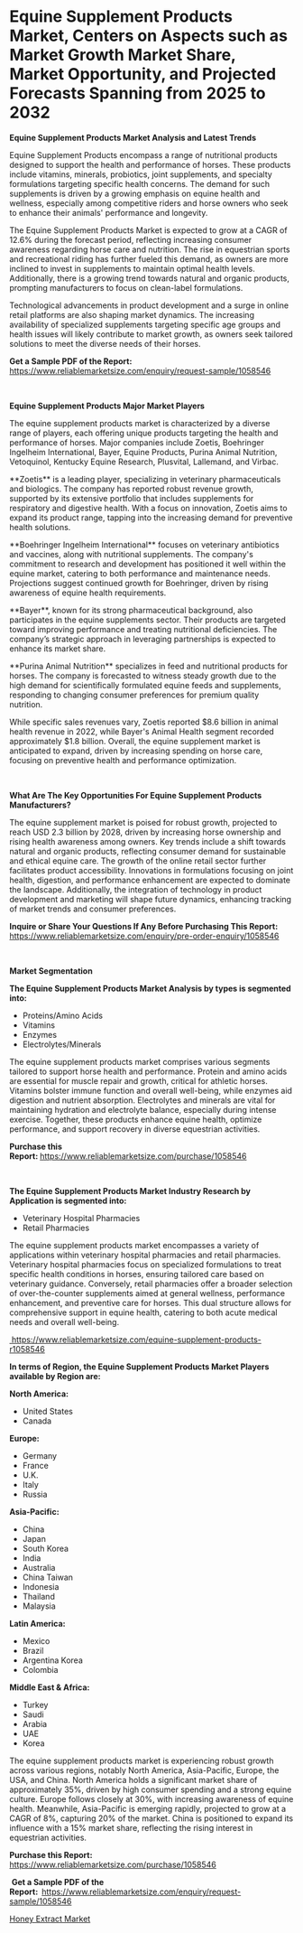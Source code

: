 <p><h1>Equine Supplement Products Market, Centers on Aspects such as Market Growth Market Share, Market Opportunity, and Projected Forecasts Spanning from 2025 to 2032</h1></p><p><strong>Equine Supplement Products Market Analysis and Latest Trends</strong></p>
<p><p>Equine Supplement Products encompass a range of nutritional products designed to support the health and performance of horses. These products include vitamins, minerals, probiotics, joint supplements, and specialty formulations targeting specific health concerns. The demand for such supplements is driven by a growing emphasis on equine health and wellness, especially among competitive riders and horse owners who seek to enhance their animals' performance and longevity.</p><p>The Equine Supplement Products Market is expected to grow at a CAGR of 12.6% during the forecast period, reflecting increasing consumer awareness regarding horse care and nutrition. The rise in equestrian sports and recreational riding has further fueled this demand, as owners are more inclined to invest in supplements to maintain optimal health levels. Additionally, there is a growing trend towards natural and organic products, prompting manufacturers to focus on clean-label formulations.</p><p>Technological advancements in product development and a surge in online retail platforms are also shaping market dynamics. The increasing availability of specialized supplements targeting specific age groups and health issues will likely contribute to market growth, as owners seek tailored solutions to meet the diverse needs of their horses.</p></p>
<p><strong>Get a Sample PDF of the Report:&nbsp;</strong> <a href="https://www.reliablemarketsize.com/enquiry/request-sample/1058546?utm_campaign=3348&utm_medium=2&utm_source=Github&utm_content=ia&utm_term=08032025&utm_id=equine-supplement-products">https://www.reliablemarketsize.com/enquiry/request-sample/1058546</a></p>
<p>&nbsp;</p>
<p><strong>Equine Supplement Products Major Market Players</strong></p>
<p><p>The equine supplement products market is characterized by a diverse range of players, each offering unique products targeting the health and performance of horses. Major companies include Zoetis, Boehringer Ingelheim International, Bayer, Equine Products, Purina Animal Nutrition, Vetoquinol, Kentucky Equine Research, Plusvital, Lallemand, and Virbac.</p><p>**Zoetis** is a leading player, specializing in veterinary pharmaceuticals and biologics. The company has reported robust revenue growth, supported by its extensive portfolio that includes supplements for respiratory and digestive health. With a focus on innovation, Zoetis aims to expand its product range, tapping into the increasing demand for preventive health solutions.</p><p>**Boehringer Ingelheim International** focuses on veterinary antibiotics and vaccines, along with nutritional supplements. The company's commitment to research and development has positioned it well within the equine market, catering to both performance and maintenance needs. Projections suggest continued growth for Boehringer, driven by rising awareness of equine health requirements.</p><p>**Bayer**, known for its strong pharmaceutical background, also participates in the equine supplements sector. Their products are targeted toward improving performance and treating nutritional deficiencies. The company’s strategic approach in leveraging partnerships is expected to enhance its market share.</p><p>**Purina Animal Nutrition** specializes in feed and nutritional products for horses. The company is forecasted to witness steady growth due to the high demand for scientifically formulated equine feeds and supplements, responding to changing consumer preferences for premium quality nutrition.</p><p>While specific sales revenues vary, Zoetis reported $8.6 billion in animal health revenue in 2022, while Bayer's Animal Health segment recorded approximately $1.8 billion. Overall, the equine supplement market is anticipated to expand, driven by increasing spending on horse care, focusing on preventive health and performance optimization.</p></p>
<p>&nbsp;</p>
<p><strong>What Are The Key Opportunities For Equine Supplement Products Manufacturers?</strong></p>
<p><p>The equine supplement market is poised for robust growth, projected to reach USD 2.3 billion by 2028, driven by increasing horse ownership and rising health awareness among owners. Key trends include a shift towards natural and organic products, reflecting consumer demand for sustainable and ethical equine care. The growth of the online retail sector further facilitates product accessibility. Innovations in formulations focusing on joint health, digestion, and performance enhancement are expected to dominate the landscape. Additionally, the integration of technology in product development and marketing will shape future dynamics, enhancing tracking of market trends and consumer preferences.</p></p>
<p><strong>Inquire or Share Your Questions If Any Before Purchasing This Report:</strong> <a href="https://www.reliablemarketsize.com/enquiry/pre-order-enquiry/1058546?utm_campaign=3348&utm_medium=2&utm_source=Github&utm_content=ia&utm_term=08032025&utm_id=equine-supplement-products">https://www.reliablemarketsize.com/enquiry/pre-order-enquiry/1058546</a></p>
<p>&nbsp;</p>
<p><strong>Market Segmentation</strong></p>
<p><strong>The Equine Supplement Products Market Analysis by types is segmented into:</strong></p>
<p><ul><li>Proteins/Amino Acids</li><li>Vitamins</li><li>Enzymes</li><li>Electrolytes/Minerals</li></ul></p>
<p><p>The equine supplement products market comprises various segments tailored to support horse health and performance. Protein and amino acids are essential for muscle repair and growth, critical for athletic horses. Vitamins bolster immune function and overall well-being, while enzymes aid digestion and nutrient absorption. Electrolytes and minerals are vital for maintaining hydration and electrolyte balance, especially during intense exercise. Together, these products enhance equine health, optimize performance, and support recovery in diverse equestrian activities.</p></p>
<p><strong>Purchase this Report:&nbsp;</strong><a href="https://www.reliablemarketsize.com/purchase/1058546?utm_campaign=3348&utm_medium=2&utm_source=Github&utm_content=ia&utm_term=08032025&utm_id=equine-supplement-products">https://www.reliablemarketsize.com/purchase/1058546</a></p>
<p>&nbsp;</p>
<p><strong>The Equine Supplement Products Market Industry Research by Application is segmented into:</strong></p>
<p><ul><li>Veterinary Hospital Pharmacies</li><li>Retail Pharmacies</li></ul></p>
<p><p>The equine supplement products market encompasses a variety of applications within veterinary hospital pharmacies and retail pharmacies. Veterinary hospital pharmacies focus on specialized formulations to treat specific health conditions in horses, ensuring tailored care based on veterinary guidance. Conversely, retail pharmacies offer a broader selection of over-the-counter supplements aimed at general wellness, performance enhancement, and preventive care for horses. This dual structure allows for comprehensive support in equine health, catering to both acute medical needs and overall well-being.</p></p>
<p><a href="https://www.reliablemarketsize.com/equine-supplement-products-r1058546?utm_campaign=3348&utm_medium=2&utm_source=Github&utm_content=ia&utm_term=08032025&utm_id=equine-supplement-products">&nbsp;https://www.reliablemarketsize.com/equine-supplement-products-r1058546</a></p>
<p><strong>In terms of Region, the Equine Supplement Products Market Players available by Region are:</strong></p>
<p>
    <p> <strong> North America: </strong>
        <ul>
            <li>United States</li>
            <li>Canada</li>
        </ul>
        </p> 
    <p> <strong> Europe: </strong>
        <ul>
            <li>Germany</li>
            <li>France</li>
            <li>U.K.</li>
            <li>Italy</li>
            <li>Russia</li>
        </ul>
        </p> 
    <p> <strong> Asia-Pacific: </strong>
        <ul>
            <li>China</li>
            <li>Japan</li>
            <li>South Korea</li>
            <li>India</li>
            <li>Australia</li>
            <li>China Taiwan</li>
            <li>Indonesia</li>
            <li>Thailand</li>
            <li>Malaysia</li>
        </ul>
        </p> 
    <p> <strong> Latin America: </strong>
        <ul>
            <li>Mexico</li>
            <li>Brazil</li>
            <li>Argentina Korea</li>
            <li>Colombia</li>
        </ul>
        </p> 
    <p> <strong> Middle East & Africa: </strong>
        <ul>
            <li>Turkey</li>
            <li>Saudi</li>
            <li>Arabia</li>
            <li>UAE</li>
            <li>Korea</li>
        </ul>
    </p>
    </p>
<p><p>The equine supplement products market is experiencing robust growth across various regions, notably North America, Asia-Pacific, Europe, the USA, and China. North America holds a significant market share of approximately 35%, driven by high consumer spending and a strong equine culture. Europe follows closely at 30%, with increasing awareness of equine health. Meanwhile, Asia-Pacific is emerging rapidly, projected to grow at a CAGR of 8%, capturing 20% of the market. China is positioned to expand its influence with a 15% market share, reflecting the rising interest in equestrian activities.</p></p>
<p><strong>Purchase this Report: </strong><a href="https://www.reliablemarketsize.com/purchase/1058546?utm_campaign=3348&utm_medium=2&utm_source=Github&utm_content=ia&utm_term=08032025&utm_id=equine-supplement-products">https://www.reliablemarketsize.com/purchase/1058546</a></p>
<p>&nbsp;<strong>Get a Sample PDF of the Report:&nbsp;&nbsp;</strong><a href="https://www.reliablemarketsize.com/enquiry/request-sample/1058546?utm_campaign=3348&utm_medium=2&utm_source=Github&utm_content=ia&utm_term=08032025&utm_id=equine-supplement-products">https://www.reliablemarketsize.com/enquiry/request-sample/1058546</a></p>
<p><strong></strong></p>
<p><p><a href="https://github.com/felishtimoti/Market-Research-Report-List-1/blob/main/honey-extract-market.md?utm_campaign=3348&utm_medium=2&utm_source=Github&utm_content=ia&utm_term=08032025&utm_id=equine-supplement-products">Honey Extract Market</a></p></p>